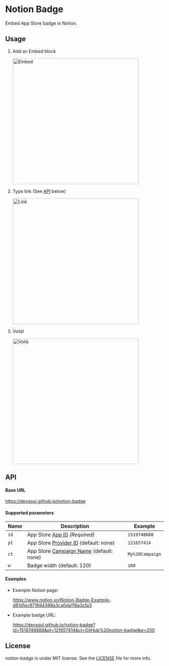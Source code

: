 # Notion Badge

Embed App Store badge in Notion.

## Usage

1. Add an Embed block

    <img width="400" alt="Embed" src="https://user-images.githubusercontent.com/931655/94790272-02088500-0411-11eb-82a8-446f4186ec1e.png">

2. Type link (See [API](#API) below)

    <img width="400" alt="Link" src="https://user-images.githubusercontent.com/931655/94794501-ed2ef000-0416-11eb-9b96-8574e7934a4f.png">

3. Voilà!

    <img width="400" alt="Voilà" src="https://user-images.githubusercontent.com/931655/94793883-1dc25a00-0416-11eb-8e22-50e7e3f6e257.png">

## API

#### Base URL

https://devxoul.github.io/notion-badge

#### Supported parameters

| Name | Description | Example |
|---|---|---|
| `id` | App Store [App ID](https://analytics.itunes.apple.com/#/campaigngenerator) _(Required)_ | `1519748688` |
| `pt` | App Store [Provider ID](https://analytics.itunes.apple.com/#/campaigngenerator) (default: none) | `121657414` |
| `ct` | App Store [Campaign Name](https://analytics.itunes.apple.com/#/campaigngenerator) (default: none) | `My%20Campaign` |
| `w` | Badge width (default: 120) | `160` |

#### Examples

* Example Notion page:

    https://www.notion.so/Notion-Badge-Example-d81d1ec971694388a3ca0da119a3cfa3

* Example badge URL:

    https://devxoul.github.io/notion-badge?id=1519748688&pt=121657414&ct=GitHub%20notion-badge&w=200

## License

notion-badge is under MIT license. See the [LICENSE](#LICENSE) file for more info.
